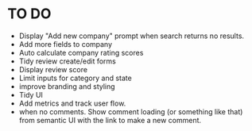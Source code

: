 # TO DO

+ Display "Add new company" prompt when search returns no results.
+ Add more fields to company
+ Auto calculate company rating scores
+ Tidy review create/edit forms
+ Display review score
+ Limit inputs for category and state
+ improve branding and styling
+ Tidy UI 
+ Add metrics and track user flow.
+ when no comments. Show comment loading (or something like that) from semantic UI with the link to make a new comment. 
